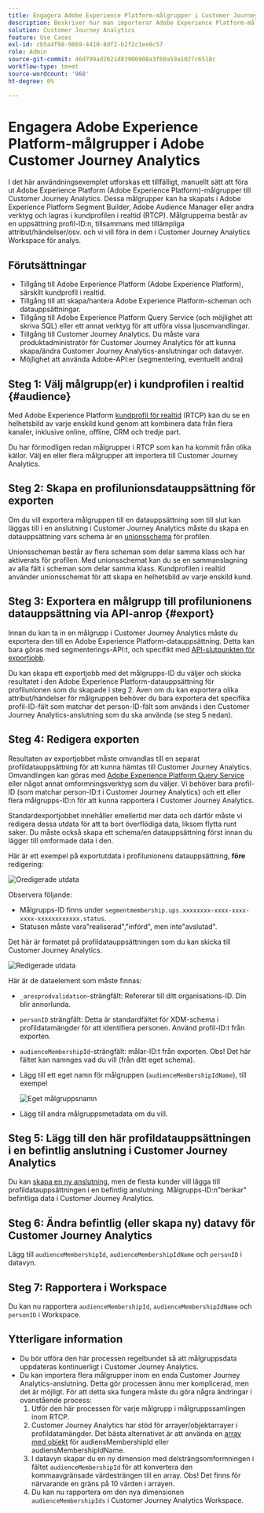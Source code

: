 ```yaml
---
title: Engagera Adobe Experience Platform-målgrupper i Customer Journey Analytics
description: Beskriver hur man importerar Adobe Experience Platform-målgrupper till Customer Journey Analytics för vidare analys.
solution: Customer Journey Analytics
feature: Use Cases
exl-id: cb5a4f98-9869-4410-8df2-b2f2c1ee8c57
role: Admin
source-git-commit: 46d799ad2621d83906908a3f60a59a1027c6518c
workflow-type: tm+mt
source-wordcount: '968'
ht-degree: 0%

---
```


# Engagera Adobe Experience Platform-målgrupper i Adobe Customer Journey Analytics

I det här användningsexemplet utforskas ett tillfälligt, manuellt sätt att föra ut Adobe Experience Platform (Adobe Experience Platform)-målgrupper till Customer Journey Analytics. Dessa målgrupper kan ha skapats i Adobe Experience Platform Segment Builder, Adobe Audience Manager eller andra verktyg och lagras i kundprofilen i realtid (RTCP). Målgrupperna består av en uppsättning profil-ID:n, tillsammans med tillämpliga attribut/händelser/osv. och vi vill föra in dem i Customer Journey Analytics Workspace för analys.

## Förutsättningar

* Tillgång till Adobe Experience Platform (Adobe Experience Platform), särskilt kundprofil i realtid.
* Tillgång till att skapa/hantera Adobe Experience Platform-scheman och datauppsättningar.
* Tillgång till Adobe Experience Platform Query Service (och möjlighet att skriva SQL) eller ett annat verktyg för att utföra vissa ljusomvandlingar.
* Tillgång till Customer Journey Analytics. Du måste vara produktadministratör för Customer Journey Analytics för att kunna skapa/ändra Customer Journey Analytics-anslutningar och datavyer.
* Möjlighet att använda Adobe-API:er (segmentering, eventuellt andra)

## Steg 1: Välj målgrupp(er) i kundprofilen i realtid {#audience}

Med Adobe Experience Platform [kundprofil för realtid](https://experienceleague.adobe.com/docs/experience-platform/profile/home.html?lang=sv) (RTCP) kan du se en helhetsbild av varje enskild kund genom att kombinera data från flera kanaler, inklusive online, offline, CRM och tredje part.

Du har förmodligen redan målgrupper i RTCP som kan ha kommit från olika källor. Välj en eller flera målgrupper att importera till Customer Journey Analytics.

## Steg 2: Skapa en profilunionsdatauppsättning för exporten

Om du vill exportera målgruppen till en datauppsättning som till slut kan läggas till i en anslutning i Customer Journey Analytics måste du skapa en datauppsättning vars schema är en [unionsschema](https://experienceleague.adobe.com/docs/experience-platform/profile/union-schemas/union-schema.html?lang=sv-SE#understanding-union-schemas) för profilen.

Unionsscheman består av flera scheman som delar samma klass och har aktiverats för profilen. Med unionsschemat kan du se en sammanslagning av alla fält i scheman som delar samma klass. Kundprofilen i realtid använder unionsschemat för att skapa en helhetsbild av varje enskild kund.

## Steg 3: Exportera en målgrupp till profilunionens datauppsättning via API-anrop {#export}

Innan du kan ta in en målgrupp i Customer Journey Analytics måste du exportera den till en Adobe Experience Platform-datauppsättning. Detta kan bara göras med segmenterings-API:t, och specifikt med [API-slutpunkten för exportjobb](https://experienceleague.adobe.com/docs/experience-platform/segmentation/api/export-jobs.html?lang=sv-SE).

Du kan skapa ett exportjobb med det målgrupps-ID du väljer och skicka resultatet i den Adobe Experience Platform-datauppsättning för profilunionen som du skapade i steg 2. Även om du kan exportera olika attribut/händelser för målgruppen behöver du bara exportera det specifika profil-ID-fält som matchar det person-ID-fält som används i den Customer Journey Analytics-anslutning som du ska använda (se steg 5 nedan).

## Steg 4: Redigera exporten

Resultaten av exportjobbet måste omvandlas till en separat profildatauppsättning för att kunna hämtas till Customer Journey Analytics.  Omvandlingen kan göras med [Adobe Experience Platform Query Service](https://experienceleague.adobe.com/docs/experience-platform/query/home.html?lang=sv) eller något annat omformningsverktyg som du väljer. Vi behöver bara profil-ID (som matchar person-ID:t i Customer Journey Analytics) och ett eller flera målgrupps-ID:n för att kunna rapportera i Customer Journey Analytics.

Standardexportjobbet innehåller emellertid mer data och därför måste vi redigera dessa utdata för att ta bort överflödiga data, liksom flytta runt saker.  Du måste också skapa ett schema/en datauppsättning först innan du lägger till omformade data i den.

Här är ett exempel på exportutdata i profilunionens datauppsättning, **före** redigering:

![Oredigerade utdata](../assets/export-unedited.png)

Observera följande:

* Målgrupps-ID finns under `segmentmembership.ups.xxxxxxxx-xxxx-xxxx-xxxx-xxxxxxxxxxxx.status`.
* Statusen måste vara&quot;realiserad&quot;,&quot;införd&quot;, men inte&quot;avslutad&quot;.

Det här är formatet på profildatauppsättningen som du kan skicka till Customer Journey Analytics.

![Redigerade utdata](../assets/export-edited.png)

Här är de dataelement som måste finnas:

* `_aresprodvalidation`-strängfält: Refererar till ditt organisations-ID. Din blir annorlunda.
* `personID` strängfält: Detta är standardfältet för XDM-schema i profildatamängder för att identifiera personen. Använd profil-ID:t från exporten.
* `audienceMembershipId`-strängfält: målar-ID:t från exporten.  Obs! Det här fältet kan namnges vad du vill (från ditt eget schema).
* Lägg till ett eget namn för målgruppen (`audienceMembershipIdName`), till exempel

  ![Eget målgruppsnamn](../assets/audience-name.png)

* Lägg till andra målgruppsmetadata om du vill.

## Steg 5: Lägg till den här profildatauppsättningen i en befintlig anslutning i Customer Journey Analytics

Du kan [skapa en ny anslutning](/help/connections/create-connection.md), men de flesta kunder vill lägga till profildatauppsättningen i en befintlig anslutning. Målgrupps-ID:n&quot;berikar&quot; befintliga data i Customer Journey Analytics.

## Steg 6: Ändra befintlig (eller skapa ny) datavy för Customer Journey Analytics

Lägg till `audienceMembershipId`, `audienceMembershipIdName` och `personID` i datavyn.

## Steg 7: Rapportera i Workspace

Du kan nu rapportera `audienceMembershipId`, `audienceMembershipIdName` och `personID` i Workspace.

## Ytterligare information

* Du bör utföra den här processen regelbundet så att målgruppsdata uppdateras kontinuerligt i Customer Journey Analytics.
* Du kan importera flera målgrupper inom en enda Customer Journey Analytics-anslutning. Detta gör processen ännu mer komplicerad, men det är möjligt. För att detta ska fungera måste du göra några ändringar i ovanstående process:
   1. Utför den här processen för varje målgrupp i målgruppssamlingen inom RTCP.
   1. Customer Journey Analytics har stöd för arrayer/objektarrayer i profildatamängder. Det bästa alternativet är att använda en [array med objekt](https://experienceleague.adobe.com/docs/analytics-platform/using/cja-usecases/complex-data/object-arrays.html?lang=sv-SE) för audiensMembershipId eller audiensMembershipIdName.
   1. I datavyn skapar du en ny dimension med delsträngsomformningen i fältet `audienceMembershipId` för att konvertera den kommaavgränsade värdesträngen till en array. Obs! Det finns för närvarande en gräns på 10 värden i arrayen.
   1. Du kan nu rapportera om den nya dimensionen `audienceMembershipIds` i Customer Journey Analytics Workspace.
